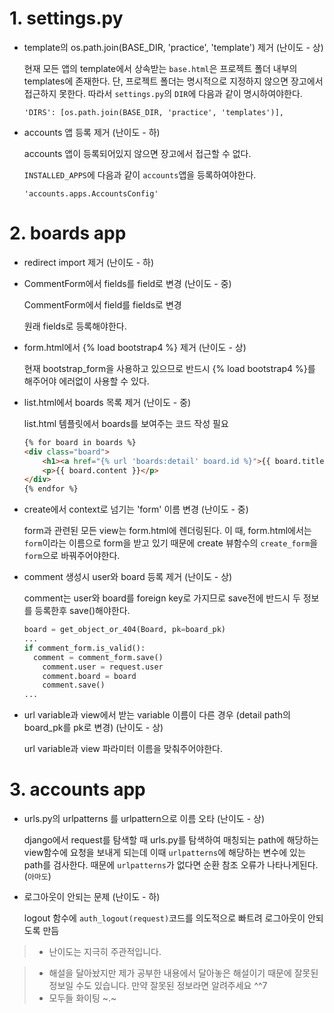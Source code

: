 # 1. settings.py

- template의 os.path.join(BASE_DIR, 'practice', 'template') 제거 (난이도 - 상)

  현재 모든 앱의 template에서 상속받는 `base.html`은 프로젝트 폴더 내부의 templates에 존재한다. 단, 프로젝트 폴더는 명시적으로 지정하지 않으면 장고에서 접근하지 못한다. 따라서 `settings.py`의 `DIR`에 다음과 같이 명시하여야한다. 

  ```
  'DIRS': [os.path.join(BASE_DIR, 'practice', 'templates')],
  ```

  

- accounts 앱 등록 제거 (난이도 - 하)

  accounts 앱이 등록되어있지 않으면 장고에서 접근할 수 없다.

  `INSTALLED_APPS`에 다음과 같이 `accounts`앱을 등록하여야한다.

  ```'accounts.apps.AccountsConfig'```

# 2. boards app

- redirect import 제거 (난이도 - 하)

- CommentForm에서 fields를 field로 변경 (난이도 - 중)

  CommentForm에서 field를 fields로 변경

  원래 fields로 등록해야한다.

- form.html에서 {% load bootstrap4 %} 제거 (난이도 - 상)

  현재 bootstrap_form을 사용하고 있으므로 반드시 {% load bootstrap4 %}를 해주어야 에러없이 사용할 수 있다.

- list.html에서 boards 목록 제거 (난이도 - 중)

  list.html 템플릿에서 boards를 보여주는 코드 작성 필요

  ```html
  {% for board in boards %}
  <div class="board">
      <h1><a href="{% url 'boards:detail' board.id %}">{{ board.title }}</a></h1>
      <p>{{ board.content }}</p>
  </div>
  {% endfor %}
  ```

  

- create에서 context로 넘기는 'form' 이름 변경 (난이도 - 중)

  form과 관련된 모든 view는 form.html에 렌더링된다. 이 때, form.html에서는 `form`이라는 이름으로 form을 받고 있기 때문에 create 뷰함수의 `create_form`을 `form`으로 바꿔주어야한다.

- comment 생성시 user와 board 등록 제거 (난이도 - 상)

  comment는 user와 board를 foreign key로 가지므로 save전에 반드시 두 정보를 등록한후 save()해야한다.

  ```python
  board = get_object_or_404(Board, pk=board_pk)
  ...
  if comment_form.is_valid():
  	comment = comment_form.save()
      comment.user = request.user
      comment.board = board
      comment.save()
  ...
  ```

- url variable과 view에서 받는 variable 이름이 다른 경우 (detail path의 board_pk를 pk로 변경) (난이도 - 상)

  url variable과 view 파라미터 이름을 맞춰주어야한다.

# 3. accounts app

- urls.py의 urlpatterns 를 urlpattern으로 이름 오타 (난이도 - 상)

  django에서 request를 탐색할 때 urls.py를 탐색하여 매칭되는 path에 해당하는 view함수에 요청을 보내게 되는데 이때 `urlpatterns`에 해당하는 변수에 있는 path를 검사한다. 때문에 `urlpatterns`가 없다면 순환 참조 오류가 나타나게된다. (`아마도`)

- 로그아웃이 안되는 문제 (난이도 - 하)

  logout 함수에 `auth_logout(request)`코드를 의도적으로 빠트려 로그아웃이 안되도록 만듬



> - 난이도는 지극히 주관적입니다.

> - 해설을 달아놨지만 제가 공부한 내용에서 달아놓은 해설이기 때문에 잘못된 정보일 수도 있습니다. 만약 잘못된 정보라면 알려주세요 ^^7
> - 모두들 화이팅 ~.~